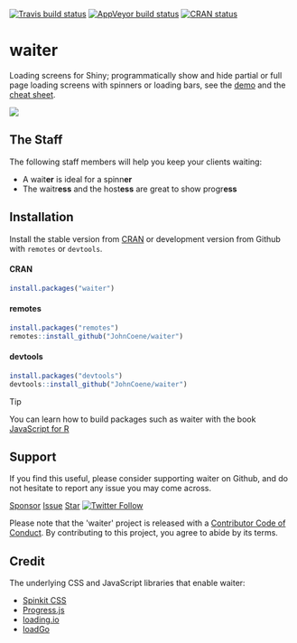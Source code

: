[![Travis build status](https://travis-ci.org/JohnCoene/waiter.svg?branch=master)](https://travis-ci.org/JohnCoene/waiter)
[![AppVeyor build status](https://ci.appveyor.com/api/projects/status/github/JohnCoene/waiter?branch=master&svg=true)](https://ci.appveyor.com/project/JohnCoene/waiter)
[![CRAN status](https://www.r-pkg.org/badges/version/waiter)](https://CRAN.R-project.org/package=waiter)

# waiter

Loading screens for Shiny; programmatically show and hide partial or full page loading screens with spinners or loading bars, see the [demo](https://shiny.john-coene.com/waiter) and the [cheat sheet](https://waiter.john-coene.com/_assets/cheatsheet.pdf).

![](_assets/img/waiter-home.gif)

## The Staff

The following staff members will help you keep your clients waiting:

* A wait<strong>er</strong> is ideal for a spinn<strong>er</strong>
* The waitr<strong>ess</strong> and the host<strong>ess</strong> are great to show progr<strong>ess</strong>

## Installation

Install the stable version from 
[CRAN](https://CRAN.R-project.org/package=waiter)
or development version from Github with `remotes` or
`devtools`.

<!-- tabs:start -->

#### **CRAN**

```r
install.packages("waiter")
```

#### **remotes**

``` r
install.packages("remotes")
remotes::install_github("JohnCoene/waiter")
```

#### **devtools**

``` r
install.packages("devtools")
devtools::install_github("JohnCoene/waiter")
```

<!-- tabs:end -->

> [!TIP]
> You can learn how to build packages such as waiter
> with the book [JavaScript for R](https://javascript-for-r.com/)

## Support

If you find this useful, please consider supporting waiter on Github, and do not hesitate to report any issue you may come across. 

<!-- Place this tag in your head or just before your close body tag. -->
<script async defer src="https://buttons.github.io/buttons.js"></script>

<a class="github-button" href="https://github.com/sponsors/JohnCoene" data-icon="octicon-heart" aria-label="Sponsor @JohnCoene on GitHub">Sponsor</a> <a class="github-button" href="https://github.com/JohnCoene/waiter/issues" data-icon="octicon-issue-opened" aria-label="Issue JohnCoene/waiter on GitHub">Issue</a> <a class="github-button" href="https://github.com/JohnCoene/waiter" data-icon="octicon-star" data-show-count="true" aria-label="Star JohnCoene/waiter on GitHub">Star</a>
[![Twitter Follow](https://img.shields.io/twitter/follow/jdatap?style=social)](https://twitter.com/jdatap)

Please note that the 'waiter' project is released with a [Contributor Code of Conduct](https://github.com/JohnCoene/waiter/blob/master/CODE_OF_CONDUCT.md). By contributing to this project, you agree to abide by its terms.

## Credit

The underlying CSS and JavaScript libraries that enable waiter:

- [Spinkit CSS](https://tobiasahlin.com/spinkit/)
- [Progress.js](https://usablica.github.io/progress.js/)
- [loading.io](https://loading.io/progress/)
- [loadGo](http://franverona.com/loadgo/)
